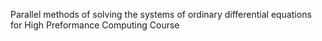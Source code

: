 Parallel methods of solving the systems of ordinary differential equations for High Preformance Computing Course
